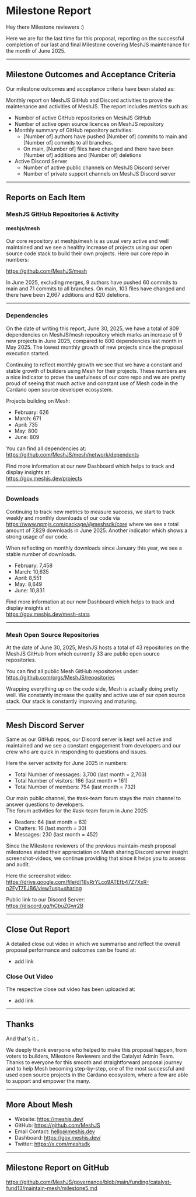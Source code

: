 # Milestone Report

Hey there Milestone reviewers :)

Here we are for the last time for this proposal, reporting on the successful completion of our last and final Milestone covering MeshJS maintenance for the month of June 2025.

---

## Milestone Outcomes and Acceptance Criteria

Our milestone outcomes and acceptance criteria have been stated as:

Monthly report on MeshJS GitHub and Discord activities to prove the maintenance and activities of MeshJS. The report includes metrics such as:

- Number of active GitHub repositories on MeshJS GitHub
- Number of active open source licences on MeshJS repository
- Monthly summary of GitHub repository activities:
  - [Number of] authors have pushed [Number of] commits to main and [Number of] commits to all branches.
  - On main, [Number of] files have changed and there have been [Number of] additions and [Number of] deletions
- Active Discord Server
  - Number of active public channels on MeshJS Discord server
  - Number of private support channels on MeshJS Discord server

---

## Reports on Each Item

### MeshJS GitHub Repositories & Activity

#### meshjs/mesh

Our core repository at meshjs/mesh is as usual very active and well maintained and we see a healthy increase of projects using our open source code stack to build their own projects. Here our core repo in numbers:

https://github.com/MeshJS/mesh

In June 2025, excluding merges, 9 authors have pushed 60 commits to main and 71 commits to all branches. On main, 103 files have changed and there have been 2,667 additions and 820 deletions.

---

### Dependencies

On the date of writing this report, June 30, 2025, we have a total of 809 dependencies on MeshJS/mesh repository which marks an increase of 9 new projects in June 2025, compared to 800 dependencies last month in May 2025. The lowest monthly growth of new projects since the proposal execution started.

Continuing to reflect monthly growth we see that we have a constant and stable growth of builders using Mesh for their projects. These numbers are a nice indicator to prove the usefulness of our core repo and we are pretty proud of seeing that much active and constant use of Mesh code in the Cardano open source developer ecosystem.

Projects building on Mesh:

- February: 626
- March: 671
- April: 735
- May: 800
- June: 809

You can find all dependencies at: https://github.com/MeshJS/mesh/network/dependents

Find more information at our new Dashboard which helps to track and display insights at:  
https://gov.meshjs.dev/projects

---

### Downloads

Continuing to track new metrics to measure success, we start to track weekly and monthly downloads of our code via https://www.npmjs.com/package/@meshsdk/core where we see a total amount of 7,829 downloads in June 2025. Another indicator which shows a strong usage of our code.

When reflecting on monthly downloads since January this year, we see a stable number of downloads.

- February: 7,458
- March: 10,635
- April: 8,551
- May: 8,649
- June: 10,831

Find more information at our new Dashboard which helps to track and display insights at:  
https://gov.meshjs.dev/mesh-stats

---

### Mesh Open Source Repositories

At the date of June 30, 2025, MeshJS hosts a total of 43 repositories on the MeshJS GitHub from which currently 33 are public open source repositories.

You can find all public Mesh GitHub repositories under:  
https://github.com/orgs/MeshJS/repositories

Wrapping everything up on the code side, Mesh is actually doing pretty well. We constantly increase the quality and active use of our open source stack. Our stack is constantly improving and maturing.

---

## Mesh Discord Server

Same as our GitHub repos, our Discord server is kept well active and maintained and we see a constant engagement from developers and our crew who are quick in responding to questions and issues.

Here the server activity for June 2025 in numbers:

- Total Number of messages: 3,700 (last month = 2,703)
- Total Number of visitors: 166 (last month = 161)
- Total Number of members: 754 (last month = 732)

Our main public channel, the #ask-team forum stays the main channel to answer questions to developers.  
The forum activities for the #ask-team forum in June 2025:

- Readers: 64 (last month = 63)
- Chatters: 16 (last month = 30)
- Messages: 230 (last month = 452)

Since the Milestone reviewers of the previous maintain-mesh proposal milestones stated their appreciation on Mesh sharing Discord server insight screenshot-videos, we continue providing that since it helps you to assess and audit.

Here the screenshot video:  
https://drive.google.com/file/d/18yRrYLco9ATEfb47Z7XxR-n2FyT7EJB6/view?usp=sharing

Public link to our Discord Server:  
https://discord.gg/hCbuZGwr2B

---

## Close Out Report

A detailed close out video in which we summarise and reflect the overall proposal performance and outcomes can be found at:
- add link

### Close Out Video

The respective close out video has been uploaded at:  
- add link

---

## Thanks

And that's it…

We deeply thank everyone who helped to make this proposal happen, from voters to builders, Milestone Reviewers and the Catalyst Admin Team. Thanks to everyone for this smooth and straightforward proposal journey and to help Mesh becoming step-by-step, one of the most successful and used open source projects in the Cardano ecosystem, where a few are able to support and empower the many.

---

## More About Mesh

- Website: https://meshjs.dev/
- GitHub: https://github.com/MeshJS
- Email Contact: hello@meshjs.dev
- Dashboard: https://gov.meshjs.dev/
- Twitter: https://x.com/meshsdk

---

## Milestone Report on GitHub

https://github.com/MeshJS/governance/blob/main/funding/catalyst-fund13/maintain-mesh/milestone5.md
